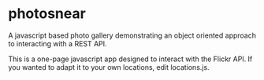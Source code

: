 # photosnear
A javascript based photo gallery demonstrating an object oriented approach to interacting with a REST API.

This is a one-page javascript app designed to interact with the Flickr API. If you wanted to adapt it to your own locations, 
edit locations.js. 
